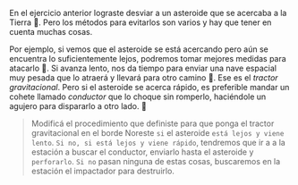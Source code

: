 <gs-attire attire-url="https://raw.githubusercontent.com/MumukiProject/mumuki-guia-gobstones-practica-integradora-primaria/master/assets/attires/config_1552403410457.json"></gs-attire>

<gs-toolbox toolbox-url="https://raw.githubusercontent.com/MumukiProject/mumuki-guia-gobstones-practica-integradora-primaria/master/assets/toolbox_1551388172910.xml"></gs-toolbox>

En el ejercicio anterior lograste desviar a un asteroide que se acercaba a la Tierra :clap:. Pero los métodos para evitarlos son varios y hay que tener en cuenta muchas cosas.

Por ejemplo, si vemos que el asteroide se está acercando pero aún se encuentra lo suficientemente lejos, podremos tomar mejores medidas para atacarlo :straight_ruler:. Si avanza lento, nos da tiempo para enviar una nave espacial muy pesada que lo atraerá y llevará para otro camino :raising_hand:. Ese es el _tractor gravitacional_. Pero si el asteroide se acerca rápido, es preferible mandar un cohete llamado _conductor_ que lo choque sin romperlo, haciéndole un agujero para dispararlo a otro lado. :punch:

> Modificá el procedimiento que definiste para que ponga el tractor gravitacional en el borde Noreste `si` el asteroide `está lejos y viene lento`. `Si no, si está lejos y viene rápido`, tendremos que ir a a la estación a buscar el conductor, enviarlo hasta el asteroide y `perforarlo`. `Si no` pasan ninguna de estas cosas, buscaremos en la estación el impactador para destruirlo.